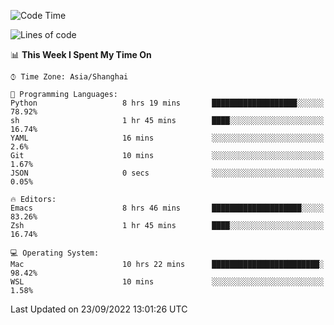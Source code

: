 <!--START_SECTION:waka-->
![Code Time](http://img.shields.io/badge/Code%20Time-878%20hrs%2020%20mins-blue)

![Lines of code](https://img.shields.io/badge/From%20Hello%20World%20I%27ve%20Written-22%20Thousand%20lines%20of%20code-blue)

📊 **This Week I Spent My Time On** 

```text
⌚︎ Time Zone: Asia/Shanghai

💬 Programming Languages: 
Python                   8 hrs 19 mins       ███████████████████░░░░░░   78.92% 
sh                       1 hr 45 mins        ████░░░░░░░░░░░░░░░░░░░░░   16.74% 
YAML                     16 mins             ░░░░░░░░░░░░░░░░░░░░░░░░░   2.6% 
Git                      10 mins             ░░░░░░░░░░░░░░░░░░░░░░░░░   1.67% 
JSON                     0 secs              ░░░░░░░░░░░░░░░░░░░░░░░░░   0.05%

🔥 Editors: 
Emacs                    8 hrs 46 mins       ████████████████████░░░░░   83.26% 
Zsh                      1 hr 45 mins        ████░░░░░░░░░░░░░░░░░░░░░   16.74%

💻 Operating System: 
Mac                      10 hrs 22 mins      ████████████████████████░   98.42% 
WSL                      10 mins             ░░░░░░░░░░░░░░░░░░░░░░░░░   1.58%

```


 Last Updated on 23/09/2022 13:01:26 UTC
<!--END_SECTION:waka-->
